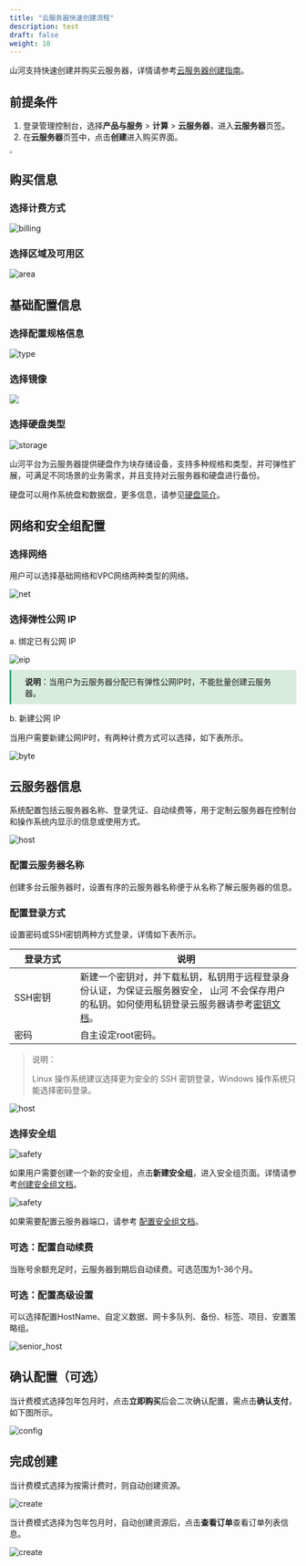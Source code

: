 ```yaml
---
title: "云服务器快速创建流程"
description: test
draft: false
weight: 10
---
```


山河支持快速创建并购买云服务器，详情请参考[云服务器创建指南](../../manual/vm_instance/)。

## 前提条件

1. 登录管理控制台，选择**产品与服务** > **计算** > **云服务器**，进入**云服务器**页签。
2. 在**云服务器**页签中，点击**创建**进入购买界面。

<img src="../../quickstart/_images/vm_1.png" style="zoom: 33%;" />

## 购买信息

### 选择计费方式

<img src="../../quickstart/_images/billing.png" alt="billing" style="zoom:100%;" />

### 选择区域及可用区

<img src="../../quickstart/_images/area.png" alt="area" style="zoom: 100%;" />

## 基础配置信息

### 选择配置规格信息

<img src="../../quickstart/_images/type.png" alt="type" style="zoom: 100%;" />  

### 选择镜像

<img src="../../quickstart/_images/mirror.png" style="zoom:100%;" />

### 选择硬盘类型

<img src="../../quickstart/_images/storage.png" alt="storage" style="zoom: 100%;" />

山河平台为云服务器提供硬盘作为块存储设备，支持多种规格和类型，并可弹性扩展，可满足不同场景的业务需求，并且支持对云服务器和硬盘进行备份。

硬盘可以用作系统盘和数据盘，更多信息，请参见[硬盘简介](/storage/disk/intro/introduction/)。

## 网络和安全组配置

### 选择网络

用户可以选择基础网络和VPC网络两种类型的网络。

<img src="../../quickstart/_images/net.png" alt="net" style="zoom:100%;" />

### 选择弹性公网 IP

a. 绑定已有公网 IP

<img src="../../quickstart/_images/eip.png" alt="eip" style="zoom:100%;" />

<span style="display: block; background-color: #D8ECDE; padding: 10px 24px; margin: 10px 0; border-left: 3px solid #00a971;">
   <b>说明</b>：当用户为云服务器分配已有弹性公网IP时，不能批量创建云服务器。

</span>

b. 新建公网 IP

当用户需要新建公网IP时，有两种计费方式可以选择，如下表所示。

<img src="../../quickstart/_images/byte.png" alt="byte" style="zoom:100%;" />

## 云服务器信息

系统配置包括云服务器名称、登录凭证、自动续费等，用于定制云服务器在控制台和操作系统内显示的信息或使用方式。

<img src="../../quickstart/_images/host.png" alt="host" style="zoom: 100%;" />

### 配置云服务器名称

创建多台云服务器时，设置有序的云服务器名称便于从名称了解云服务器的信息。

### 配置登录方式

设置密码或SSH密钥两种方式登录，详情如下表所示。

| <span style="display:inline-block;width:100px">登录方式</span> | 说明                                                         |
| ------------------------------------------------------------ | ------------------------------------------------------------ |
| SSH密钥                                                      | 新建一个密钥对，并下载私钥，私钥用于远程登录身份认证，为保证云服务器安全， 山河 不会保存用户的私钥。如何使用私钥登录云服务器请参考[密钥文档](/compute/ssh/manual/ssh/)。 |
| 密码                                                         | 自主设定root密码。                                           |

> 说明：
>
> Linux 操作系统建议选择更为安全的 SSH 密钥登录，Windows 操作系统只能选择密码登录。

<img src="../../quickstart/_images/login_type.png" alt="host" style="zoom: 100%;" />

### 选择安全组

<img src="../../quickstart/_images/safety.png" alt="safety" style="zoom:100%;" />

如果用户需要创建一个新的安全组，点击**新建安全组**，进入安全组页面。详情请参考[创建安全组文档](/security/security_group/manual/sg_create/)。

<img src="../../quickstart/_images/safety_1.png" alt="safety" style="zoom:100%;" />

如果需要配置云服务器端口，请参考 [配置安全组文档](/security/security_group/manual/sg_setting/)。

### 可选：配置自动续费

当账号余额充足时，云服务器到期后自动续费。可选范围为1-36个月。

### 可选：配置高级设置

可以选择配置HostName、自定义数据、网卡多队列、备份、标签、项目、安置策略组。

<img src="../../quickstart/_images/senior_host.png" alt="senior_host" style="zoom: 100%;" />

## 确认配置（可选）

当计费模式选择包年包月时，点击**立即购买**后会二次确认配置，需点击**确认支付**，如下图所示。

<img src="../../quickstart/_images/config.png" alt="config" style="zoom:100%;" />

## 完成创建

当计费模式选择为按需计费时，则自动创建资源。

<img src="../../quickstart/_images/create.png" alt="create" style="zoom:100%;" />

当计费模式选择为包年包月时，自动创建资源后，点击**查看订单**查看订单列表信息。

<img src="../../quickstart/_images/check_creation.png" alt="create" style="zoom: 100%;" />